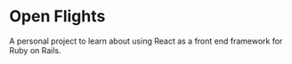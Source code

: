 # Open Flights

A personal project to learn about using React as a front end framework for Ruby on Rails.
